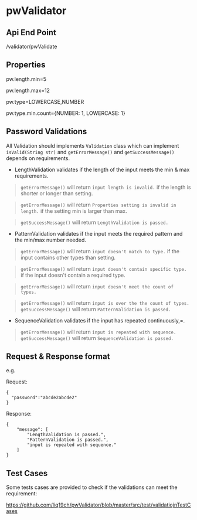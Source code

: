 # pwValidator

## Api End Point
/validator/pwValidate


## Properties 
pw.length.min=5

pw.length.max=12

pw.type=LOWERCASE,NUMBER

pw.type.min.count={NUMBER: 1, LOWERCASE: 1}


## Password Validations

All Validation should implements `Validation` class which can implement `isValid(String str)` and  `getErrorMessage()` and `getSuccessMessage()` depends on requirements.


* LengthValidation validates if the length of the input meets the min & max requirements.

>`getErrorMessage()` will return `input length is invalid.` if the length is shorter or longer than setting.

>`getErrorMessage()` will return `Properties setting is invalid in length.` if the setting min is larger than max.

>`getSuccessMessage()` will return `LengthValidation is passed.`


* PatternValidation validates if the input meets the required pattern and the min/max number needed.

>`getErrorMessage()` will return `input doesn't match to type.` if the input contains other types than setting.

>`getErrorMessage()` will return `input doesn't contain specific type.` if the input doesn't contain a required type.

>`getErrorMessage()` will return `input doesn't meet the count of types.`  

>`getErrorMessage()` will return `input is over the the count of types.`
>`getSuccessMessage()` will return `PatternValidation is passed.`


* SequenceValidation validates if the input has repeated continuously,=.

>`getErrorMessage()` will return `input is repeated with sequence.`
>`getSuccessMessage()` will return `SequenceValidation is passed.`


## Request & Response format

e.g.

Request:

```
{
  "password":"abcde2abcde2"
}
```

Response:

```
{
    "message": [
        "LengthValidation is passed.",
        "PatternValidation is passed.",
        "input is repeated with sequence."
    ]
}
```


## Test Cases

Some tests cases are provided to check if the validations can meet the requirement:

https://github.com/liq19ch/pwValidator/blob/master/src/test/validatiojnTestCases
